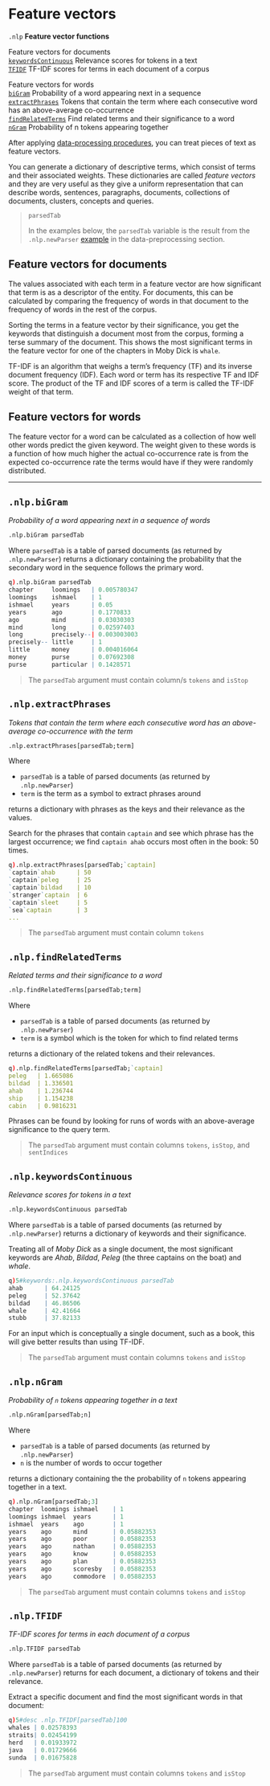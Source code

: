# Feature vectors

`.nlp`   **Feature vector functions**

Feature vectors for documents<br>
[`keywordsContinuous`](#nlpkeywordscontinuous) Relevance scores for tokens in a text<br>
[`TFIDF`](#nlptfidf)              TF-IDF scores for terms in each document of a corpus

Feature vectors for words<br>
[`biGram`](#nlpbigram)             Probability of a word appearing next in a sequence<br>
[`extractPhrases`](#nlpextractphrases)     Tokens that contain the term where each consecutive word has an above-average co-occurrence<br>
[`findRelatedTerms`](#nlpfindrelatedterms)    Find related terms and their significance to a word<br>
[`nGram`](#nlpngram)              Probability of n tokens appearing together


After applying [data-processing procedures](preproc.md), you can treat pieces of text as feature vectors.

You can generate a dictionary of descriptive terms, which consist of terms and their associated weights. These dictionaries are called _feature vectors_ and they are very useful as they give a uniform representation that can describe words, sentences, paragraphs, documents, collections of documents, clusters, concepts and queries.

> `parsedTab`
> 
> In the examples below, the `parsedTab` variable is the result from the `.nlp.newParser` [example](preproc.md#nlpnewparser) in the data-preprocessing section.  


## Feature vectors for documents

The values associated with each term in a feature vector are how significant that term is as a descriptor of the entity. For documents, this can be calculated by comparing the frequency of words in that document to the frequency of words in the rest of the corpus.

Sorting the terms in a feature vector by their significance, you get the keywords that distinguish a document most from the corpus, forming a terse summary of the document. This shows the most significant terms in the feature vector for one of the chapters in Moby Dick is `whale`.

TF-IDF is an algorithm that weighs a term’s frequency (TF) and its inverse document frequency (IDF). Each word or term has its respective TF and IDF score. The product of the TF and IDF scores of a term is called the TF-IDF weight of that term.


## Feature vectors for words

The feature vector for a word can be calculated as a collection of how well other words predict the given keyword. The weight given to these words is a function of how much higher the actual co-occurrence rate is from the expected co-occurrence rate the terms would have if they were randomly distributed.

---


## `.nlp.biGram`

_Probability of a word appearing next in a sequence of words_

```txt
.nlp.biGram parsedTab
```

Where `parsedTab` is a table of parsed documents (as returned by `.nlp.newParser`) returns a dictionary containing the probability that the secondary word in the sequence follows the primary word.

```q
q).nlp.biGram parsedTab
chapter     loomings   | 0.005780347
loomings    ishmael    | 1
ishmael     years      | 0.05
years       ago        | 0.1770833
ago         mind       | 0.03030303
mind        long       | 0.02597403
long        precisely--| 0.003003003
precisely-- little     | 1
little      money      | 0.004016064
money       purse      | 0.07692308
purse       particular | 0.1428571
```

> The `parsedTab` argument must contain column/s `tokens` and `isStop`


## `.nlp.extractPhrases`

_Tokens that contain the term where each consecutive word has an above-average co-occurrence with the term_

```txt
.nlp.extractPhrases[parsedTab;term]
```

Where

-  `parsedTab` is a table of parsed documents (as returned by `.nlp.newParser`)
-  `term` is the term as a symbol to extract phrases around

returns a dictionary with phrases as the keys and their relevance as the values.

Search for the phrases that contain `captain` and see which phrase has the largest occurrence; we find `captain ahab` occurs most often in the book: 50 times.

```q
q).nlp.extractPhrases[parsedTab;`captain]
`captain`ahab      | 50
`captain`peleg     | 25
`captain`bildad    | 10
`stranger`captain  | 6
`captain`sleet     | 5
`sea`captain       | 3
...
```

> The `parsedTab` argument must contain column `tokens`


## `.nlp.findRelatedTerms`

_Related terms and their significance to a word_

```txt
.nlp.findRelatedTerms[parsedTab;term]
```

Where

-  `parsedTab` is a table of parsed documents (as returned by `.nlp.newParser`)
-  `term` is a symbol which is the token for which to find related terms

returns a dictionary of the related tokens and their relevances.

```q
q).nlp.findRelatedTerms[parsedTab;`captain]
peleg   | 1.665086
bildad  | 1.336501
ahab    | 1.236744
ship    | 1.154238
cabin   | 0.9816231
```

Phrases can be found by looking for runs of words with an above-average significance to the query term.

> The `parsedTab` argument must contain columns `tokens`, `isStop`, and `sentIndices`


## `.nlp.keywordsContinuous`

_Relevance scores for tokens in a text_

```txt
.nlp.keywordsContinuous parsedTab
```

Where `parsedTab` is a table of parsed documents (as returned by `.nlp.newParser`) returns a dictionary of keywords and their significance.

Treating all of _Moby Dick_ as a single document, the most significant keywords are _Ahab_, _Bildad_, _Peleg_ (the three captains on the boat) and _whale_.

```q
q)5#keywords:.nlp.keywordsContinuous parsedTab
ahab      | 64.24125
peleg     | 52.37642
bildad    | 46.86506
whale     | 42.41664
stubb     | 37.82133
```

For an input which is conceptually a single document, such as a book, this will give better results than using TF-IDF.

> The `parsedTab` argument must contain columns `tokens` and `isStop`


## `.nlp.nGram`

_Probability of `n` tokens appearing together in a text_

```txt
.nlp.nGram[parsedTab;n]
```

Where

-  `parsedTab` is a table of parsed documents (as returned by `.nlp.newParser`)
-  `n` is the number of words to occur together

returns a dictionary containing the the probability of `n` tokens appearing together in a text.

```q
q).nlp.nGram[parsedTab;3]
chapter  loomings ishmael    | 1
loomings ishmael  years      | 1
ishmael  years    ago        | 1
years    ago      mind       | 0.05882353
years    ago      poor       | 0.05882353
years    ago      nathan     | 0.05882353
years    ago      know       | 0.05882353
years    ago      plan       | 0.05882353
years    ago      scoresby   | 0.05882353
years    ago      commodore  | 0.05882353
```

> The `parsedTab` argument must contain columns `tokens` and `isStop`


## `.nlp.TFIDF`

_TF-IDF scores for terms in each document of a corpus_

```txt
.nlp.TFIDF parsedTab
```

Where `parsedTab` is a table of parsed documents (as returned by `.nlp.newParser`) returns for each document, a dictionary of tokens and their relevance.

Extract a specific document and find the most significant words in that document:

```q
q)5#desc .nlp.TFIDF[parsedTab]100
whales | 0.02578393
straits| 0.02454199
herd   | 0.01933972
java   | 0.01729666
sunda  | 0.01675828
```

> The `parsedTab` argument must contain columns `tokens` and `isStop`


